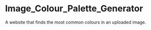 # Image_Colour_Palette_Generator
A website that finds the most common colours in an uploaded image.
